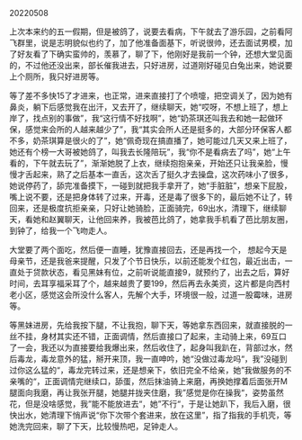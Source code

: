 20220508

上次本来约的五一假期，但是被鸽了，说要去看病，下午就去了游乐园，之前看阿飞群里，说是志明貌似也约了，加了他准备面基下，听说很帅，还去面试男模，加了好友看了下确实蛮帅的，羡慕了，聊了下，他刚好是我前一个钟，还想大堂见面的，不过他还没出来，部长催我进去，只好进房，过道刚好碰见白兔出来，她说要上个厕所，我只好进房等。

等了差不多快15了才进来，也正常，进来直接打了个喷嚏，把空调关了，因为她有鼻炎，躺下后感觉我在出汗，又去开了，继续聊天，她“哎呀，不想上班了，想上岸了，找点别的事做”，我“这行情不好找啊”，她“奶茶琪还叫我去和她一起做环保，感觉来会所的人越来越少了”，我“其实会所人还是挺多的，大部分环保客人都不多，奶茶琪算是很火的了”，她“佩奇现在搞直播了，她可能过几天又来上班了，她还有个榜一大哥被她鸽了，叫我去长隆陪玩”，我“你不是看病去了吗”，她“上午看的，下午就去玩了”，渐渐她脱了上衣，继续抱抱亲亲，开始还只让我亲脸，慢慢才舌起来，熟了之后基本一直舌，这次舌了挺久才去操盘，这次药味小了很多，她说停药了，舔完准备摸下，一碰到就把我手拿开了，她“手脏脏”，想亲下屁股，嘴上说不要，还是把身体转了过来，开毒，还是毒了很多下的，最后她不让了，转回来，还是极度抗拒亲亲，只好让她骑脸，正面骑完，69出水，清理下，继续聊天，看她和赵翼聊天，让他回来养，我被芭比鸽了，她拿我手机看了芭比朋友圈，到钟了，给我一个飞吻走人。

大堂要了两个面吃，然后便一直睡，犹豫直接回去，还是再找一个， 想起今天是母亲节，还是我爸来提醒，只发了个节日快乐，以前还能发个红包，最近出击，一直处于贷款状态，看见黑妹有位，之前听说能直接9，就预约了，出去之后，算好时间，去耳享福采耳了个，越来越贵了要199，然后再去永美资，这片都是向西村老小区，感觉这会所没什么客人，先解个大手，环境很一般，过道一股霉味，进房等。

等黑妹进房，先给我按下腿，不让我抱，聊下天，等她拿东西回来，就直接脱的一丝不挂，身材其实还不错，正面调情，然后直接口了起来，主动骑上来，69互口了一会，我还以为直接要给我爆出来，然后收住了，起身叫我趴在，背部过水，然后毒龙，毒龙意外的猛，掰开来顶，我一直呻吟，她“没做过毒龙吗“，我”没碰到过你这么猛的“，毒龙完转过来，还是想亲下，依旧完全不给亲，她”我做服务的不亲嘴的“，正面调情完继续口，舔蛋，然后抹油骑上来磨，再换她撑着后面张开M腿面向我磨，再让我张开腿，她腿并拢夹住磨，我”感觉是你在操我“，姿势虽然花，但是没啥感觉，我”能不能放进去“，她”不行“，于是让她趴下，我后入磨，很快出水，她清理下悄声说“你下次带个套进来，放在这里”，指了指我的手机壳，等她洗完回来，聊了下天，比较慢热吧，足钟走人。

